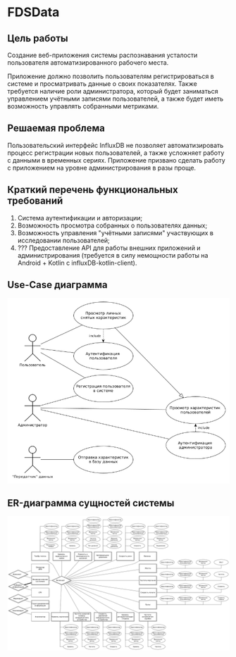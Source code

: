 # FDSData
## Цель работы

Создание веб-приложения системы распознавания усталости пользователя автоматизированного рабочего места.

Приложение должно позволить пользователям регистрироваться в системе и просматривать данные о своих показателях. Также требуется наличие роли администратора, который будет заниматься управлением учётными записями пользователей, а также будет иметь возможность управлять собранными метриками.

## Решаемая проблема

Пользовательский интерфейс InfluxDB не позволяет автоматизировать процесс регистрации новых пользователей, а также усложняет работу с данными в временных сериях. Приложение призвано сделать работу с приложением на уровне администрирования в разы проще.

## Краткий перечень функциональных требований

1. Система аутентификации и авторизации;
2. Возможность просмотра собранных о пользователях данных;
3. Возможность управления "учётными записями" участвующих в исследовании пользователей;
4. ??? Предоставление API для работы внешних приложений и администрирования (требуется в силу немощности работы на Android + Kotlin с influxDB-kotlin-client).

## Use-Case диаграмма

![Use-case diagram](pics/UseCase.png)

## ER-диаграмма сущностей системы

![Use-case diagram](pics/chenERDiagram.png)
